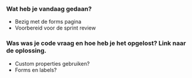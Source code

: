 ### Wat heb je vandaag gedaan?
- Bezig met de forms pagina
- Voorbereid voor de sprint review

### Was was je code vraag en hoe heb je het opgelost? Link naar de oplossing.
- Custom properties gebruiken?
- Forms en labels?